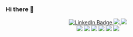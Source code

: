  ### Hi there 👋

<div align="center">

  <a href="https://www.linkedin.com/in/dzholdoshbek-karataev/">
    <img src="https://img.shields.io/badge/LinkedIn-blue?style=for-the-badge&logo=linkedin&logoColor=white" alt="LinkedIn Badge"/>
   </a>
 <a href="https://leetcode.com/Dzholdoshbek/">
    <img src="https://img.shields.io/badge/dynamic/json?style=for-the-badge&labelColor=black&color=%23ffa116&label=leetcode&query=solvedOverTotal&url=https%3A%2F%2Fleetcode-badge.vercel.app%2Fapi%2Fusers%2FDzholdoshbek&logo=leetcode&logoColor=yellow"/>
  </a>
 <a href="https://t.me/jtobo"> 
   <img src="https://img.shields.io/badge/Telegram-2CA5E0?style=for-the-badge&logo=telegram&logoColor=white"/>
  </a>
</div>
<div align="center">
 <a>
 <img src="https://img.shields.io/badge/swift-F54A2A?style=for-the-badge&logo=swift&logoColor=white)"/>
 <img src="https://img.shields.io/badge/c-%2300599C.svg?style=for-the-badge&logo=c&logoColor=white)"/>
 <img src="https://img.shields.io/badge/c++-%2300599C.svg?style=for-the-badge&logo=c%2B%2B&logoColor=white)"/>
 <img src="https://img.shields.io/badge/javascript-%23323330.svg?style=for-the-badge&logo=javascript&logoColor=%23F7DF1E)"/>
 <img src="https://img.shields.io/badge/python-3670A0?style=for-the-badge&logo=python&logoColor=ffdd54)"/>
 <img src="https://img.shields.io/badge/git-%23F05033.svg?style=for-the-badge&logo=git&logoColor=white)"/>
 </a>
</div>

<!--
**jktobo/jktobo** is a ✨ _special_ ✨ repository because its `README.md` (this file) appears on your GitHub profile.

Here are some ideas to get you started:

- 🔭 I’m currently working on ...
- 🌱 I’m currently learning ...
- 👯 I’m looking to collaborate on ...
- 🤔 I’m looking for help with ...
- 💬 Ask me about ...
- 📫 How to reach me: ...
- 😄 Pronouns: ...
- ⚡ Fun fact: ...
-->
